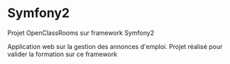 # Symfony2
Projet OpenClassRooms sur framework Symfony2

Application web sur la gestion des annonces d'emploi.
Projet réalisé pour valider la formation sur ce framework
